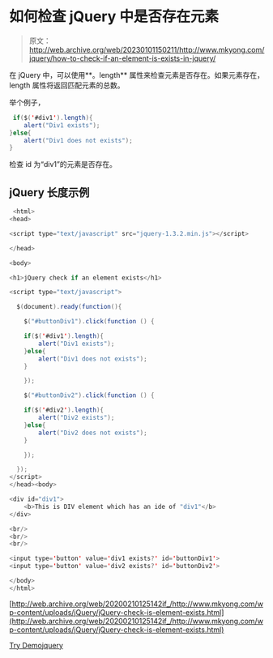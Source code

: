 # 如何检查 jQuery 中是否存在元素

> 原文：<http://web.archive.org/web/20230101150211/http://www.mkyong.com/jquery/how-to-check-if-an-element-is-exists-in-jquery/>

在 jQuery 中，可以使用**。length** 属性来检查元素是否存在。如果元素存在，length 属性将返回匹配元素的总数。

举个例子，

```java
 if($('#div1').length){
	alert("Div1 exists");
}else{
	alert("Div1 does not exists");
} 
```

检查 id 为“div1”的元素是否存在。

## jQuery 长度示例

```java
 <html>
<head>

<script type="text/javascript" src="jquery-1.3.2.min.js"></script>

</head>

<body>

<h1>jQuery check if an element exists</h1>

<script type="text/javascript">

  $(document).ready(function(){

    $("#buttonDiv1").click(function () {

	if($('#div1').length){
		alert("Div1 exists");
	}else{
		alert("Div1 does not exists");
	}

    });

    $("#buttonDiv2").click(function () {

	if($('#div2').length){
		alert("Div2 exists");
	}else{
		alert("Div2 does not exists");
	}

    });

  });
</script>
</head><body>

<div id="div1">
	<b>This is DIV element which has an ide of "div1"</b>
</div>

<br/>
<br/>
<br/>

<input type='button' value='div1 exists?' id='buttonDiv1'>
<input type='button' value='div2 exists?' id='buttonDiv2'>

</body>
</html> 
```

[http://web.archive.org/web/20200210125142if_/http://www.mkyong.com/wp-content/uploads/jQuery/jQuery-check-is-element-exists.html](http://web.archive.org/web/20200210125142if_/http://www.mkyong.com/wp-content/uploads/jQuery/jQuery-check-is-element-exists.html)

[Try Demo](http://web.archive.org/web/20200210125142/http://www.mkyong.com/wp-content/uploads/jQuery/jQuery-check-is-element-exists.html)[jquery](http://web.archive.org/web/20200210125142/https://mkyong.com/tag/jquery/)<input type="hidden" id="mkyong-current-postId" value="5070">









